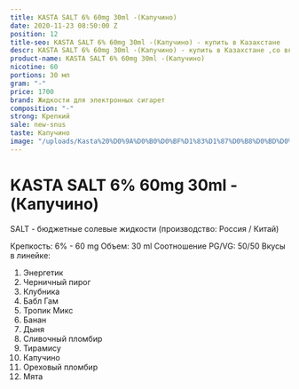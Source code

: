 ```yaml
---
title: KASTA SALT 6% 60mg 30ml -(Капучино)
date: 2020-11-23 08:50:00 Z
position: 12
title-seo: KASTA SALT 6% 60mg 30ml -(Капучино) - купить в Казахстане
descr: KASTA SALT 6% 60mg 30ml -(Капучино) - купить в Казахстане ,со вкусом капучино.
product-name: KASTA SALT 6% 60mg 30ml -(Капучино)
nicotine: 60
portions: 30 мл
gram: "-"
price: 1700
brand: Жидкости для электронных сигарет
composition: "-"
strong: Крепкий
sale: new-snus
taste: Капучино
image: "/uploads/Kasta%20%D0%9A%D0%B0%D0%BF%D1%83%D1%87%D0%B8%D0%BD%D0%BE.jpeg"
---
```


# KASTA SALT 6% 60mg 30ml -(Капучино)

SALT - бюджетные солевые жидкости (производство: Россия / Китай)

Крепкость: 6% - 60 mg
Объем: 30 ml
Соотношение PG/VG: 50/50
Вкусы в линейке:
 1. Энергетик
 2. Черничный пирог
 3. Клубника
 4. Бабл Гам
 5. Тропик Микс
 6. Банан
 7. Дыня
 8. Сливочный пломбир
 9. Тирамису
 10. Капучино
 11. Ореховый пломбир
 12. Мята